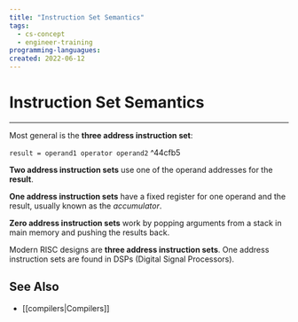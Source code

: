 ```yaml
---
title: "Instruction Set Semantics"
tags:
  - cs-concept
  - engineer-training
programming-languagues:
created: 2022-06-12
---
```

# Instruction Set Semantics
---
Most general is the **three address instruction set**:

`result = operand1 operator operand2` ^44cfb5

**Two address instruction sets** use one of the operand addresses for the **result**.

**One address instruction sets** have a fixed register for one operand and the result, usually known as the _accumulator_.

**Zero address instruction sets** work by popping arguments from a stack in main memory and pushing the results back.

Modern RISC designs are **three address instruction sets**. One address instruction sets are found in DSPs (Digital Signal Processors).

## See Also
- [[compilers|Compilers]]